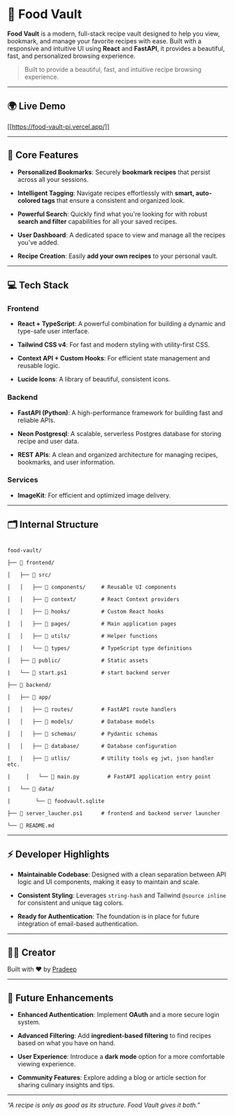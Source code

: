 # 🍲 Food Vault

**Food Vault** is a modern, full-stack recipe vault designed to help you view, bookmark, and manage your favorite recipes with ease. Built with a responsive and intuitive UI using **React** and **FastAPI**, it provides a beautiful, fast, and personalized browsing experience.

> Built to provide a beautiful, fast, and intuitive recipe browsing experience.

---

## 🌍 Live Demo

[[https://food-vault-pi.vercel.app/]]

---

## 📸 Core Features

- **Personalized Bookmarks**: Securely **bookmark recipes** that persist across all your sessions.
    
- **Intelligent Tagging**: Navigate recipes effortlessly with **smart, auto-colored tags** that ensure a consistent and organized look.
    
- **Powerful Search**: Quickly find what you're looking for with robust **search and filter** capabilities for all your saved recipes.
    
- **User Dashboard**: A dedicated space to view and manage all the recipes you've added.
    
- **Recipe Creation**: Easily **add your own recipes** to your personal vault.

---

## 💻 Tech Stack

### **Frontend**

- **React + TypeScript**: A powerful combination for building a dynamic and type-safe user interface.
    
- **Tailwind CSS v4**: For fast and modern styling with utility-first CSS.
    
- **Context API + Custom Hooks**: For efficient state management and reusable logic.
    
- **Lucide Icons**: A library of beautiful, consistent icons.
    

### **Backend**

- **FastAPI (Python)**: A high-performance framework for building fast and reliable APIs.
    
- **Neon Postgresql**: A scalable, serverless Postgres database for storing recipe and user data.
    
- **REST APIs**: A clean and organized architecture for managing recipes, bookmarks, and user information.
    

### **Services**

- **ImageKit**: For efficient and optimized image delivery.
  
---

## 🗂️ Internal Structure

```

food-vault/

├── 📁 frontend/

│   ├── 📁 src/

│   │   ├── 📁 components/     # Reusable UI components

│   │   ├── 📁 context/        # React Context providers

│   │   ├── 📁 hooks/          # Custom React hooks

│   │   ├── 📁 pages/          # Main application pages

│   │   ├── 📁 utils/          # Helper functions

│   │   └── 📁 types/          # TypeScript type definitions

│   ├── 📁 public/             # Static assets

|   └── 📄 start.ps1           # start backend server

├── 📁 backend/

│   ├── 📁 app/

│   │   ├── 📁 routes/         # FastAPI route handlers

│   │   ├── 📁 models/         # Database models

│   │   ├── 📁 schemas/        # Pydantic schemas

│   │   ├── 📁 database/       # Database configuration

|   |   ├── 📁 utlis/          # Utility tools eg jwt, json handler etc.

|     │   └── 📄 main.py         # FastAPI application entry point

|   └── 📁 data/

|        └── 📄 foodvault.sqlite

├── 📄 server_laucher.ps1      # frontend and backend server launcher

└── 📄 README.md

```

---

## ⚡ Developer Highlights

- **Maintainable Codebase**: Designed with a clean separation between API logic and UI components, making it easy to maintain and scale.
    
- **Consistent Styling**: Leverages `string-hash` and Tailwind `@source inline` for consistent and unique tag colors.
    
- **Ready for Authentication**: The foundation is in place for future integration of email-based authentication.

---

## 🙋‍♂️ Creator

Built with ❤️ by [Pradeep](https://github.com/pradeep-chetri)

---

## 🚀 Future Enhancements

- **Enhanced Authentication**: Implement **OAuth** and a more secure login system.
    
- **Advanced Filtering**: Add **ingredient-based filtering** to find recipes based on what you have on hand.
    
- **User Experience**: Introduce a **dark mode** option for a more comfortable viewing experience.
    
- **Community Features**: Explore adding a blog or article section for sharing culinary insights and tips.

---

  

_“A recipe is only as good as its structure. Food Vault gives it both.”_
